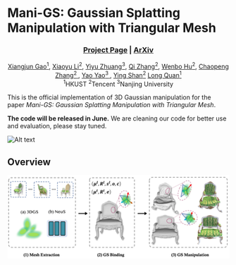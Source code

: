 # Mani-GS: Gaussian Splatting Manipulation with Triangular Mesh

### <p align="center">[Project Page](https://gaoxiangjun.github.io/mani_gs) | [ArXiv](https://arxiv.org/abs/2405.17811)</p>


<p align="center">
<a href="" target="_blank">Xiangjun Gao<sup>1</sup></a>, 
<a href="" target="_blank">Xiaoyu Li<sup>2</sup></a>, 
<a href="" target="_blank">Yiyu Zhuang<sup>3</sup></a>, 
<a href="" target="_blank">Qi Zhang<sup>2</sup></a>, 
<a href="" target="_blank">Wenbo Hu<sup>2</sup></a>, 
<a href="" target="_blank">Chaopeng Zhang<sup>2<i class="fa fa-envelope"> </i></sup></a>, 
<a href="" target="_blank">Yao Yao<sup>3<i class="fa fa-envelope"> </i></sup></a></h5>,
<a href="" target="_blank">Ying Shan<sup>2</sup></a>
<a href="" target="_blank">Long Quan<sup>1</sup></a>
<br><sup>1</sup>HKUST <sup>2</sup>Tencent <sup>3</sup>Nanjing University
</p>

This is the official implementation of 3D Gaussian manipulation for the paper *Mani-GS: Gaussian Splatting Manipulation with Triangular Mesh*.

**The code will be released in June.** We are cleaning our code for better use and evaluation, please stay tuned. 


![Alt text](assets/teaser.gif)

## Overview
![Alt text](assets/method_pipeline.png)


